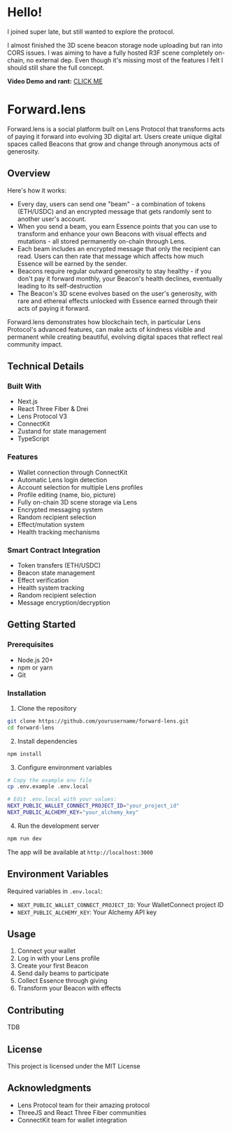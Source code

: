 # Hello!

I joined super late, but still wanted to explore the protocol.

I almost finished the 3D scene beacon storage node uploading but ran into CORS issues. I was aiming to have a fully hosted R3F scene completely on-chain, no external dep. Even though it's missing most of the features I felt I should still share the full concept.

**Video Demo and rant:** [CLICK ME](https://www.youtube.com/watch?v=VOotGqwAxy0)

# Forward.lens

Forward.lens is a social platform built on Lens Protocol that transforms acts of paying it forward into evolving 3D digital art. Users create unique digital spaces called Beacons that grow and change through anonymous acts of generosity.

## Overview

Here's how it works:

- Every day, users can send one "beam" - a combination of tokens (ETH/USDC) and an encrypted message that gets randomly sent to another user's account.
- When you send a beam, you earn Essence points that you can use to transform and enhance your own Beacons with visual effects and mutations - all stored permanently on-chain through Lens.
- Each beam includes an encrypted message that only the recipient can read. Users can then rate that message which affects how much Essence will be earned by the sender.
- Beacons require regular outward generosity to stay healthy - if you don't pay it forward monthly, your Beacon's health declines, eventually leading to its self-destruction
- The Beacon's 3D scene evolves based on the user's generosity, with rare and ethereal effects unlocked with Essence earned through their acts of paying it forward.

Forward.lens demonstrates how blockchain tech, in particular Lens Protocol's advanced features, can make acts of kindness visible and permanent while creating beautiful, evolving digital spaces that reflect real community impact.

## Technical Details

### Built With

- Next.js
- React Three Fiber & Drei
- Lens Protocol V3
- ConnectKit
- Zustand for state management
- TypeScript

### Features

- Wallet connection through ConnectKit
- Automatic Lens login detection
- Account selection for multiple Lens profiles
- Profile editing (name, bio, picture)
- Fully on-chain 3D scene storage via Lens
- Encrypted messaging system
- Random recipient selection
- Effect/mutation system
- Health tracking mechanisms

### Smart Contract Integration

- Token transfers (ETH/USDC)
- Beacon state management
- Effect verification
- Health system tracking
- Random recipient selection
- Message encryption/decryption

## Getting Started

### Prerequisites

- Node.js 20+
- npm or yarn
- Git

### Installation

1. Clone the repository

```bash
git clone https://github.com/yourusername/forward-lens.git
cd forward-lens
```

2. Install dependencies

```bash
npm install
```

3. Configure environment variables

```bash
# Copy the example env file
cp .env.example .env.local

# Edit .env.local with your values:
NEXT_PUBLIC_WALLET_CONNECT_PROJECT_ID="your_project_id"
NEXT_PUBLIC_ALCHEMY_KEY="your_alchemy_key"
```

4. Run the development server

```bash
npm run dev
```

The app will be available at `http://localhost:3000`

## Environment Variables

Required variables in `.env.local`:

- `NEXT_PUBLIC_WALLET_CONNECT_PROJECT_ID`: Your WalletConnect project ID
- `NEXT_PUBLIC_ALCHEMY_KEY`: Your Alchemy API key

## Usage

1. Connect your wallet
2. Log in with your Lens profile
3. Create your first Beacon
4. Send daily beams to participate
5. Collect Essence through giving
6. Transform your Beacon with effects

## Contributing

TDB

## License

This project is licensed under the MIT License

## Acknowledgments

- Lens Protocol team for their amazing protocol
- ThreeJS and React Three Fiber communities
- ConnectKit team for wallet integration
